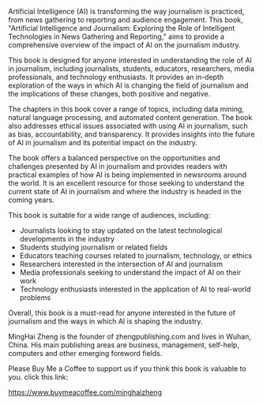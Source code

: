 
Artificial Intelligence (AI) is transforming the way journalism is practiced, from news gathering to reporting and audience engagement. This book, "Artificial Intelligence and Journalism: Exploring the Role of Intelligent Technologies in News Gathering and Reporting," aims to provide a comprehensive overview of the impact of AI on the journalism industry.

This book is designed for anyone interested in understanding the role of AI in journalism, including journalists, students, educators, researchers, media professionals, and technology enthusiasts. It provides an in-depth exploration of the ways in which AI is changing the field of journalism and the implications of these changes, both positive and negative.

The chapters in this book cover a range of topics, including data mining, natural language processing, and automated content generation. The book also addresses ethical issues associated with using AI in journalism, such as bias, accountability, and transparency. It provides insights into the future of AI in journalism and its potential impact on the industry.

The book offers a balanced perspective on the opportunities and challenges presented by AI in journalism and provides readers with practical examples of how AI is being implemented in newsrooms around the world. It is an excellent resource for those seeking to understand the current state of AI in journalism and where the industry is headed in the coming years.

This book is suitable for a wide range of audiences, including:

- Journalists looking to stay updated on the latest technological developments in the industry
- Students studying journalism or related fields
- Educators teaching courses related to journalism, technology, or ethics
- Researchers interested in the intersection of AI and journalism
- Media professionals seeking to understand the impact of AI on their work
- Technology enthusiasts interested in the application of AI to real-world problems

Overall, this book is a must-read for anyone interested in the future of journalism and the ways in which AI is shaping the industry.

MingHai Zheng is the founder of zhengpublishing.com and lives in Wuhan, China. His main publishing areas are business, management, self-help, computers and other emerging foreword fields.

Please Buy Me a Coffee to support us if you think this book is valuable to you. click this link:

https://www.buymeacoffee.com/minghaizheng
